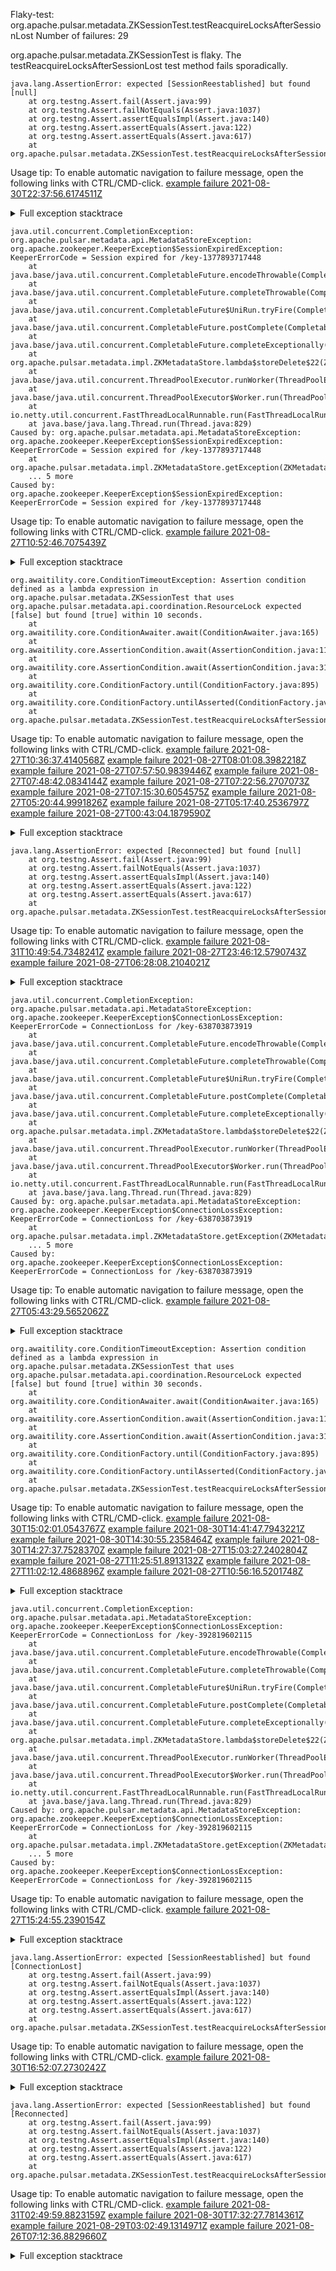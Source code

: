         
Flaky-test: org.apache.pulsar.metadata.ZKSessionTest.testReacquireLocksAfterSessionLost
Number of failures: 29

org.apache.pulsar.metadata.ZKSessionTest is flaky. The testReacquireLocksAfterSessionLost test method fails sporadically.

```
java.lang.AssertionError: expected [SessionReestablished] but found [null]
	at org.testng.Assert.fail(Assert.java:99)
	at org.testng.Assert.failNotEquals(Assert.java:1037)
	at org.testng.Assert.assertEqualsImpl(Assert.java:140)
	at org.testng.Assert.assertEquals(Assert.java:122)
	at org.testng.Assert.assertEquals(Assert.java:617)
	at org.apache.pulsar.metadata.ZKSessionTest.testReacquireLocksAfterSessionLost(ZKSessionTest.java:128)
```

Usage tip: To enable automatic navigation to failure message, open the following links with CTRL/CMD-click.
[example failure 2021-08-30T22:37:56.6174511Z](https://github.com/apache/pulsar/runs/3467041097?check_suite_focus=true#step:8:1481)


<details>
<summary>Full exception stacktrace</summary>
<code><pre>
java.lang.AssertionError: expected [SessionReestablished] but found [null]
	at org.testng.Assert.fail(Assert.java:99)
	at org.testng.Assert.failNotEquals(Assert.java:1037)
	at org.testng.Assert.assertEqualsImpl(Assert.java:140)
	at org.testng.Assert.assertEquals(Assert.java:122)
	at org.testng.Assert.assertEquals(Assert.java:617)
	at org.apache.pulsar.metadata.ZKSessionTest.testReacquireLocksAfterSessionLost(ZKSessionTest.java:128)
	at java.base/jdk.internal.reflect.NativeMethodAccessorImpl.invoke0(Native Method)
	at java.base/jdk.internal.reflect.NativeMethodAccessorImpl.invoke(NativeMethodAccessorImpl.java:62)
	at java.base/jdk.internal.reflect.DelegatingMethodAccessorImpl.invoke(DelegatingMethodAccessorImpl.java:43)
	at java.base/java.lang.reflect.Method.invoke(Method.java:566)
	at org.testng.internal.MethodInvocationHelper.invokeMethod(MethodInvocationHelper.java:132)
	at org.testng.internal.InvokeMethodRunnable.runOne(InvokeMethodRunnable.java:45)
	at org.testng.internal.InvokeMethodRunnable.call(InvokeMethodRunnable.java:73)
	at org.testng.internal.InvokeMethodRunnable.call(InvokeMethodRunnable.java:11)
	at java.base/java.util.concurrent.FutureTask.run(FutureTask.java:264)
	at java.base/java.util.concurrent.ThreadPoolExecutor.runWorker(ThreadPoolExecutor.java:1128)
	at java.base/java.util.concurrent.ThreadPoolExecutor$Worker.run(ThreadPoolExecutor.java:628)
	at java.base/java.lang.Thread.run(Thread.java:829)

</pre></code>
</details>

```
java.util.concurrent.CompletionException: org.apache.pulsar.metadata.api.MetadataStoreException: org.apache.zookeeper.KeeperException$SessionExpiredException: KeeperErrorCode = Session expired for /key-1377893717448
	at java.base/java.util.concurrent.CompletableFuture.encodeThrowable(CompletableFuture.java:331)
	at java.base/java.util.concurrent.CompletableFuture.completeThrowable(CompletableFuture.java:346)
	at java.base/java.util.concurrent.CompletableFuture$UniRun.tryFire(CompletableFuture.java:777)
	at java.base/java.util.concurrent.CompletableFuture.postComplete(CompletableFuture.java:506)
	at java.base/java.util.concurrent.CompletableFuture.completeExceptionally(CompletableFuture.java:2088)
	at org.apache.pulsar.metadata.impl.ZKMetadataStore.lambda$storeDelete$22(ZKMetadataStore.java:308)
	at java.base/java.util.concurrent.ThreadPoolExecutor.runWorker(ThreadPoolExecutor.java:1128)
	at java.base/java.util.concurrent.ThreadPoolExecutor$Worker.run(ThreadPoolExecutor.java:628)
	at io.netty.util.concurrent.FastThreadLocalRunnable.run(FastThreadLocalRunnable.java:30)
	at java.base/java.lang.Thread.run(Thread.java:829)
Caused by: org.apache.pulsar.metadata.api.MetadataStoreException: org.apache.zookeeper.KeeperException$SessionExpiredException: KeeperErrorCode = Session expired for /key-1377893717448
	at org.apache.pulsar.metadata.impl.ZKMetadataStore.getException(ZKMetadataStore.java:345)
	... 5 more
Caused by: org.apache.zookeeper.KeeperException$SessionExpiredException: KeeperErrorCode = Session expired for /key-1377893717448
```

Usage tip: To enable automatic navigation to failure message, open the following links with CTRL/CMD-click.
[example failure 2021-08-27T10:52:46.7075439Z](https://github.com/apache/pulsar/runs/3442314900?check_suite_focus=true#step:8:3099)


<details>
<summary>Full exception stacktrace</summary>
<code><pre>
java.util.concurrent.CompletionException: org.apache.pulsar.metadata.api.MetadataStoreException: org.apache.zookeeper.KeeperException$SessionExpiredException: KeeperErrorCode = Session expired for /key-1377893717448
	at java.base/java.util.concurrent.CompletableFuture.encodeThrowable(CompletableFuture.java:331)
	at java.base/java.util.concurrent.CompletableFuture.completeThrowable(CompletableFuture.java:346)
	at java.base/java.util.concurrent.CompletableFuture$UniRun.tryFire(CompletableFuture.java:777)
	at java.base/java.util.concurrent.CompletableFuture.postComplete(CompletableFuture.java:506)
	at java.base/java.util.concurrent.CompletableFuture.completeExceptionally(CompletableFuture.java:2088)
	at org.apache.pulsar.metadata.impl.ZKMetadataStore.lambda$storeDelete$22(ZKMetadataStore.java:308)
	at java.base/java.util.concurrent.ThreadPoolExecutor.runWorker(ThreadPoolExecutor.java:1128)
	at java.base/java.util.concurrent.ThreadPoolExecutor$Worker.run(ThreadPoolExecutor.java:628)
	at io.netty.util.concurrent.FastThreadLocalRunnable.run(FastThreadLocalRunnable.java:30)
	at java.base/java.lang.Thread.run(Thread.java:829)
Caused by: org.apache.pulsar.metadata.api.MetadataStoreException: org.apache.zookeeper.KeeperException$SessionExpiredException: KeeperErrorCode = Session expired for /key-1377893717448
	at org.apache.pulsar.metadata.impl.ZKMetadataStore.getException(ZKMetadataStore.java:345)
	... 5 more
Caused by: org.apache.zookeeper.KeeperException$SessionExpiredException: KeeperErrorCode = Session expired for /key-1377893717448
	at org.apache.zookeeper.KeeperException.create(KeeperException.java:134)
	at org.apache.zookeeper.KeeperException.create(KeeperException.java:54)
	at org.apache.pulsar.metadata.impl.ZKMetadataStore.getException(ZKMetadataStore.java:335)
	... 5 more

</pre></code>
</details>

```
org.awaitility.core.ConditionTimeoutException: Assertion condition defined as a lambda expression in org.apache.pulsar.metadata.ZKSessionTest that uses org.apache.pulsar.metadata.api.coordination.ResourceLock expected [false] but found [true] within 10 seconds.
	at org.awaitility.core.ConditionAwaiter.await(ConditionAwaiter.java:165)
	at org.awaitility.core.AssertionCondition.await(AssertionCondition.java:119)
	at org.awaitility.core.AssertionCondition.await(AssertionCondition.java:31)
	at org.awaitility.core.ConditionFactory.until(ConditionFactory.java:895)
	at org.awaitility.core.ConditionFactory.untilAsserted(ConditionFactory.java:679)
	at org.apache.pulsar.metadata.ZKSessionTest.testReacquireLocksAfterSessionLost(ZKSessionTest.java:130)
```

Usage tip: To enable automatic navigation to failure message, open the following links with CTRL/CMD-click.
[example failure 2021-08-27T10:36:37.4140568Z](https://github.com/apache/pulsar/runs/3442216685?check_suite_focus=true#step:8:1455)
[example failure 2021-08-27T08:01:08.3982218Z](https://github.com/apache/pulsar/runs/3440980411?check_suite_focus=true#step:8:3095)
[example failure 2021-08-27T07:57:50.9839446Z](https://github.com/apache/pulsar/runs/3440706428?check_suite_focus=true#step:8:12264)
[example failure 2021-08-27T07:48:42.0834144Z](https://github.com/apache/pulsar/runs/3440855173?check_suite_focus=true#step:8:1481)
[example failure 2021-08-27T07:22:56.2707073Z](https://github.com/apache/pulsar/runs/3440736597?check_suite_focus=true#step:8:1494)
[example failure 2021-08-27T07:15:30.6054575Z](https://github.com/apache/pulsar/runs/3440662193?check_suite_focus=true#step:8:3155)
[example failure 2021-08-27T05:20:44.9991826Z](https://github.com/apache/pulsar/runs/3440010092?check_suite_focus=true#step:8:3117)
[example failure 2021-08-27T05:17:40.2536797Z](https://github.com/apache/pulsar/runs/3440010092?check_suite_focus=true#step:8:1455)
[example failure 2021-08-27T00:43:04.1879590Z](https://github.com/apache/pulsar/runs/3438608620?check_suite_focus=true#step:8:1461)


<details>
<summary>Full exception stacktrace</summary>
<code><pre>
org.awaitility.core.ConditionTimeoutException: Assertion condition defined as a lambda expression in org.apache.pulsar.metadata.ZKSessionTest that uses org.apache.pulsar.metadata.api.coordination.ResourceLock expected [false] but found [true] within 10 seconds.
	at org.awaitility.core.ConditionAwaiter.await(ConditionAwaiter.java:165)
	at org.awaitility.core.AssertionCondition.await(AssertionCondition.java:119)
	at org.awaitility.core.AssertionCondition.await(AssertionCondition.java:31)
	at org.awaitility.core.ConditionFactory.until(ConditionFactory.java:895)
	at org.awaitility.core.ConditionFactory.untilAsserted(ConditionFactory.java:679)
	at org.apache.pulsar.metadata.ZKSessionTest.testReacquireLocksAfterSessionLost(ZKSessionTest.java:130)
	at java.base/jdk.internal.reflect.NativeMethodAccessorImpl.invoke0(Native Method)
	at java.base/jdk.internal.reflect.NativeMethodAccessorImpl.invoke(NativeMethodAccessorImpl.java:62)
	at java.base/jdk.internal.reflect.DelegatingMethodAccessorImpl.invoke(DelegatingMethodAccessorImpl.java:43)
	at java.base/java.lang.reflect.Method.invoke(Method.java:566)
	at org.testng.internal.MethodInvocationHelper.invokeMethod(MethodInvocationHelper.java:132)
	at org.testng.internal.InvokeMethodRunnable.runOne(InvokeMethodRunnable.java:45)
	at org.testng.internal.InvokeMethodRunnable.call(InvokeMethodRunnable.java:73)
	at org.testng.internal.InvokeMethodRunnable.call(InvokeMethodRunnable.java:11)
	at java.base/java.util.concurrent.FutureTask.run(FutureTask.java:264)
	at java.base/java.util.concurrent.ThreadPoolExecutor.runWorker(ThreadPoolExecutor.java:1128)
	at java.base/java.util.concurrent.ThreadPoolExecutor$Worker.run(ThreadPoolExecutor.java:628)
	at java.base/java.lang.Thread.run(Thread.java:829)
Caused by: java.lang.AssertionError: expected [false] but found [true]
	at org.testng.Assert.fail(Assert.java:99)
	at org.testng.Assert.failNotEquals(Assert.java:1037)
	at org.testng.Assert.assertFalse(Assert.java:67)
	at org.testng.Assert.assertFalse(Assert.java:77)
	at org.apache.pulsar.metadata.ZKSessionTest.lambda$testReacquireLocksAfterSessionLost$0(ZKSessionTest.java:131)
	at org.awaitility.core.AssertionCondition.lambda$new$0(AssertionCondition.java:53)
	at org.awaitility.core.ConditionAwaiter$ConditionPoller.call(ConditionAwaiter.java:222)
	at org.awaitility.core.ConditionAwaiter$ConditionPoller.call(ConditionAwaiter.java:209)
	... 4 more

</pre></code>
</details>

```
java.lang.AssertionError: expected [Reconnected] but found [null]
	at org.testng.Assert.fail(Assert.java:99)
	at org.testng.Assert.failNotEquals(Assert.java:1037)
	at org.testng.Assert.assertEqualsImpl(Assert.java:140)
	at org.testng.Assert.assertEquals(Assert.java:122)
	at org.testng.Assert.assertEquals(Assert.java:617)
	at org.apache.pulsar.metadata.ZKSessionTest.testReacquireLocksAfterSessionLost(ZKSessionTest.java:126)
```

Usage tip: To enable automatic navigation to failure message, open the following links with CTRL/CMD-click.
[example failure 2021-08-31T10:49:54.7348241Z](https://github.com/apache/pulsar/runs/3471949444?check_suite_focus=true#step:8:3102)
[example failure 2021-08-27T23:46:12.5790743Z](https://github.com/apache/pulsar/runs/3447917397?check_suite_focus=true#step:8:1481)
[example failure 2021-08-27T06:28:08.2104021Z](https://github.com/apache/pulsar/runs/3440270116?check_suite_focus=true#step:8:6865)


<details>
<summary>Full exception stacktrace</summary>
<code><pre>
java.lang.AssertionError: expected [Reconnected] but found [null]
	at org.testng.Assert.fail(Assert.java:99)
	at org.testng.Assert.failNotEquals(Assert.java:1037)
	at org.testng.Assert.assertEqualsImpl(Assert.java:140)
	at org.testng.Assert.assertEquals(Assert.java:122)
	at org.testng.Assert.assertEquals(Assert.java:617)
	at org.apache.pulsar.metadata.ZKSessionTest.testReacquireLocksAfterSessionLost(ZKSessionTest.java:126)
	at java.base/jdk.internal.reflect.NativeMethodAccessorImpl.invoke0(Native Method)
	at java.base/jdk.internal.reflect.NativeMethodAccessorImpl.invoke(NativeMethodAccessorImpl.java:62)
	at java.base/jdk.internal.reflect.DelegatingMethodAccessorImpl.invoke(DelegatingMethodAccessorImpl.java:43)
	at java.base/java.lang.reflect.Method.invoke(Method.java:566)
	at org.testng.internal.MethodInvocationHelper.invokeMethod(MethodInvocationHelper.java:132)
	at org.testng.internal.InvokeMethodRunnable.runOne(InvokeMethodRunnable.java:45)
	at org.testng.internal.InvokeMethodRunnable.call(InvokeMethodRunnable.java:73)
	at org.testng.internal.InvokeMethodRunnable.call(InvokeMethodRunnable.java:11)
	at java.base/java.util.concurrent.FutureTask.run(FutureTask.java:264)
	at java.base/java.util.concurrent.ThreadPoolExecutor.runWorker(ThreadPoolExecutor.java:1128)
	at java.base/java.util.concurrent.ThreadPoolExecutor$Worker.run(ThreadPoolExecutor.java:628)
	at java.base/java.lang.Thread.run(Thread.java:829)

</pre></code>
</details>

```
java.util.concurrent.CompletionException: org.apache.pulsar.metadata.api.MetadataStoreException: org.apache.zookeeper.KeeperException$ConnectionLossException: KeeperErrorCode = ConnectionLoss for /key-638703873919
	at java.base/java.util.concurrent.CompletableFuture.encodeThrowable(CompletableFuture.java:331)
	at java.base/java.util.concurrent.CompletableFuture.completeThrowable(CompletableFuture.java:346)
	at java.base/java.util.concurrent.CompletableFuture$UniRun.tryFire(CompletableFuture.java:777)
	at java.base/java.util.concurrent.CompletableFuture.postComplete(CompletableFuture.java:506)
	at java.base/java.util.concurrent.CompletableFuture.completeExceptionally(CompletableFuture.java:2088)
	at org.apache.pulsar.metadata.impl.ZKMetadataStore.lambda$storeDelete$22(ZKMetadataStore.java:308)
	at java.base/java.util.concurrent.ThreadPoolExecutor.runWorker(ThreadPoolExecutor.java:1128)
	at java.base/java.util.concurrent.ThreadPoolExecutor$Worker.run(ThreadPoolExecutor.java:628)
	at io.netty.util.concurrent.FastThreadLocalRunnable.run(FastThreadLocalRunnable.java:30)
	at java.base/java.lang.Thread.run(Thread.java:829)
Caused by: org.apache.pulsar.metadata.api.MetadataStoreException: org.apache.zookeeper.KeeperException$ConnectionLossException: KeeperErrorCode = ConnectionLoss for /key-638703873919
	at org.apache.pulsar.metadata.impl.ZKMetadataStore.getException(ZKMetadataStore.java:345)
	... 5 more
Caused by: org.apache.zookeeper.KeeperException$ConnectionLossException: KeeperErrorCode = ConnectionLoss for /key-638703873919
```

Usage tip: To enable automatic navigation to failure message, open the following links with CTRL/CMD-click.
[example failure 2021-08-27T05:43:29.5652062Z](https://github.com/apache/pulsar/runs/3440109884?check_suite_focus=true#step:8:4729)


<details>
<summary>Full exception stacktrace</summary>
<code><pre>
java.util.concurrent.CompletionException: org.apache.pulsar.metadata.api.MetadataStoreException: org.apache.zookeeper.KeeperException$ConnectionLossException: KeeperErrorCode = ConnectionLoss for /key-638703873919
	at java.base/java.util.concurrent.CompletableFuture.encodeThrowable(CompletableFuture.java:331)
	at java.base/java.util.concurrent.CompletableFuture.completeThrowable(CompletableFuture.java:346)
	at java.base/java.util.concurrent.CompletableFuture$UniRun.tryFire(CompletableFuture.java:777)
	at java.base/java.util.concurrent.CompletableFuture.postComplete(CompletableFuture.java:506)
	at java.base/java.util.concurrent.CompletableFuture.completeExceptionally(CompletableFuture.java:2088)
	at org.apache.pulsar.metadata.impl.ZKMetadataStore.lambda$storeDelete$22(ZKMetadataStore.java:308)
	at java.base/java.util.concurrent.ThreadPoolExecutor.runWorker(ThreadPoolExecutor.java:1128)
	at java.base/java.util.concurrent.ThreadPoolExecutor$Worker.run(ThreadPoolExecutor.java:628)
	at io.netty.util.concurrent.FastThreadLocalRunnable.run(FastThreadLocalRunnable.java:30)
	at java.base/java.lang.Thread.run(Thread.java:829)
Caused by: org.apache.pulsar.metadata.api.MetadataStoreException: org.apache.zookeeper.KeeperException$ConnectionLossException: KeeperErrorCode = ConnectionLoss for /key-638703873919
	at org.apache.pulsar.metadata.impl.ZKMetadataStore.getException(ZKMetadataStore.java:345)
	... 5 more
Caused by: org.apache.zookeeper.KeeperException$ConnectionLossException: KeeperErrorCode = ConnectionLoss for /key-638703873919
	at org.apache.zookeeper.KeeperException.create(KeeperException.java:102)
	at org.apache.zookeeper.KeeperException.create(KeeperException.java:54)
	at org.apache.pulsar.metadata.impl.ZKMetadataStore.getException(ZKMetadataStore.java:335)
	... 5 more

</pre></code>
</details>

```
org.awaitility.core.ConditionTimeoutException: Assertion condition defined as a lambda expression in org.apache.pulsar.metadata.ZKSessionTest that uses org.apache.pulsar.metadata.api.coordination.ResourceLock expected [false] but found [true] within 30 seconds.
	at org.awaitility.core.ConditionAwaiter.await(ConditionAwaiter.java:165)
	at org.awaitility.core.AssertionCondition.await(AssertionCondition.java:119)
	at org.awaitility.core.AssertionCondition.await(AssertionCondition.java:31)
	at org.awaitility.core.ConditionFactory.until(ConditionFactory.java:895)
	at org.awaitility.core.ConditionFactory.untilAsserted(ConditionFactory.java:679)
	at org.apache.pulsar.metadata.ZKSessionTest.testReacquireLocksAfterSessionLost(ZKSessionTest.java:130)
```

Usage tip: To enable automatic navigation to failure message, open the following links with CTRL/CMD-click.
[example failure 2021-08-30T15:02:01.0543767Z](https://github.com/apache/pulsar/runs/3463119556?check_suite_focus=true#step:8:1489)
[example failure 2021-08-30T14:41:47.7943221Z](https://github.com/apache/pulsar/runs/3462898842?check_suite_focus=true#step:8:3121)
[example failure 2021-08-30T14:30:55.2358464Z](https://github.com/apache/pulsar/runs/3462775600?check_suite_focus=true#step:8:3158)
[example failure 2021-08-30T14:27:37.7528370Z](https://github.com/apache/pulsar/runs/3462775600?check_suite_focus=true#step:8:1481)
[example failure 2021-08-27T15:03:27.2402804Z](https://github.com/apache/pulsar/runs/3444389116?check_suite_focus=true#step:8:1488)
[example failure 2021-08-27T11:25:51.8913132Z](https://github.com/apache/pulsar/runs/3442396885?check_suite_focus=true#step:8:8561)
[example failure 2021-08-27T11:02:12.4868896Z](https://github.com/apache/pulsar/runs/3442396885?check_suite_focus=true#step:8:1488)
[example failure 2021-08-27T10:56:16.5201748Z](https://github.com/apache/pulsar/runs/3442314900?check_suite_focus=true#step:8:4751)


<details>
<summary>Full exception stacktrace</summary>
<code><pre>
org.awaitility.core.ConditionTimeoutException: Assertion condition defined as a lambda expression in org.apache.pulsar.metadata.ZKSessionTest that uses org.apache.pulsar.metadata.api.coordination.ResourceLock expected [false] but found [true] within 30 seconds.
	at org.awaitility.core.ConditionAwaiter.await(ConditionAwaiter.java:165)
	at org.awaitility.core.AssertionCondition.await(AssertionCondition.java:119)
	at org.awaitility.core.AssertionCondition.await(AssertionCondition.java:31)
	at org.awaitility.core.ConditionFactory.until(ConditionFactory.java:895)
	at org.awaitility.core.ConditionFactory.untilAsserted(ConditionFactory.java:679)
	at org.apache.pulsar.metadata.ZKSessionTest.testReacquireLocksAfterSessionLost(ZKSessionTest.java:130)
	at java.base/jdk.internal.reflect.NativeMethodAccessorImpl.invoke0(Native Method)
	at java.base/jdk.internal.reflect.NativeMethodAccessorImpl.invoke(NativeMethodAccessorImpl.java:62)
	at java.base/jdk.internal.reflect.DelegatingMethodAccessorImpl.invoke(DelegatingMethodAccessorImpl.java:43)
	at java.base/java.lang.reflect.Method.invoke(Method.java:566)
	at org.testng.internal.MethodInvocationHelper.invokeMethod(MethodInvocationHelper.java:132)
	at org.testng.internal.InvokeMethodRunnable.runOne(InvokeMethodRunnable.java:45)
	at org.testng.internal.InvokeMethodRunnable.call(InvokeMethodRunnable.java:73)
	at org.testng.internal.InvokeMethodRunnable.call(InvokeMethodRunnable.java:11)
	at java.base/java.util.concurrent.FutureTask.run(FutureTask.java:264)
	at java.base/java.util.concurrent.ThreadPoolExecutor.runWorker(ThreadPoolExecutor.java:1128)
	at java.base/java.util.concurrent.ThreadPoolExecutor$Worker.run(ThreadPoolExecutor.java:628)
	at java.base/java.lang.Thread.run(Thread.java:829)
Caused by: java.lang.AssertionError: expected [false] but found [true]
	at org.testng.Assert.fail(Assert.java:99)
	at org.testng.Assert.failNotEquals(Assert.java:1037)
	at org.testng.Assert.assertFalse(Assert.java:67)
	at org.testng.Assert.assertFalse(Assert.java:77)
	at org.apache.pulsar.metadata.ZKSessionTest.lambda$testReacquireLocksAfterSessionLost$0(ZKSessionTest.java:131)
	at org.awaitility.core.AssertionCondition.lambda$new$0(AssertionCondition.java:53)
	at org.awaitility.core.ConditionAwaiter$ConditionPoller.call(ConditionAwaiter.java:222)
	at org.awaitility.core.ConditionAwaiter$ConditionPoller.call(ConditionAwaiter.java:209)
	... 4 more

</pre></code>
</details>

```
java.util.concurrent.CompletionException: org.apache.pulsar.metadata.api.MetadataStoreException: org.apache.zookeeper.KeeperException$ConnectionLossException: KeeperErrorCode = ConnectionLoss for /key-392819602115
	at java.base/java.util.concurrent.CompletableFuture.encodeThrowable(CompletableFuture.java:331)
	at java.base/java.util.concurrent.CompletableFuture.completeThrowable(CompletableFuture.java:346)
	at java.base/java.util.concurrent.CompletableFuture$UniRun.tryFire(CompletableFuture.java:777)
	at java.base/java.util.concurrent.CompletableFuture.postComplete(CompletableFuture.java:506)
	at java.base/java.util.concurrent.CompletableFuture.completeExceptionally(CompletableFuture.java:2088)
	at org.apache.pulsar.metadata.impl.ZKMetadataStore.lambda$storeDelete$22(ZKMetadataStore.java:308)
	at java.base/java.util.concurrent.ThreadPoolExecutor.runWorker(ThreadPoolExecutor.java:1128)
	at java.base/java.util.concurrent.ThreadPoolExecutor$Worker.run(ThreadPoolExecutor.java:628)
	at io.netty.util.concurrent.FastThreadLocalRunnable.run(FastThreadLocalRunnable.java:30)
	at java.base/java.lang.Thread.run(Thread.java:829)
Caused by: org.apache.pulsar.metadata.api.MetadataStoreException: org.apache.zookeeper.KeeperException$ConnectionLossException: KeeperErrorCode = ConnectionLoss for /key-392819602115
	at org.apache.pulsar.metadata.impl.ZKMetadataStore.getException(ZKMetadataStore.java:345)
	... 5 more
Caused by: org.apache.zookeeper.KeeperException$ConnectionLossException: KeeperErrorCode = ConnectionLoss for /key-392819602115
```

Usage tip: To enable automatic navigation to failure message, open the following links with CTRL/CMD-click.
[example failure 2021-08-27T15:24:55.2390154Z](https://github.com/apache/pulsar/runs/3444574425?check_suite_focus=true#step:8:3093)


<details>
<summary>Full exception stacktrace</summary>
<code><pre>
java.util.concurrent.CompletionException: org.apache.pulsar.metadata.api.MetadataStoreException: org.apache.zookeeper.KeeperException$ConnectionLossException: KeeperErrorCode = ConnectionLoss for /key-392819602115
	at java.base/java.util.concurrent.CompletableFuture.encodeThrowable(CompletableFuture.java:331)
	at java.base/java.util.concurrent.CompletableFuture.completeThrowable(CompletableFuture.java:346)
	at java.base/java.util.concurrent.CompletableFuture$UniRun.tryFire(CompletableFuture.java:777)
	at java.base/java.util.concurrent.CompletableFuture.postComplete(CompletableFuture.java:506)
	at java.base/java.util.concurrent.CompletableFuture.completeExceptionally(CompletableFuture.java:2088)
	at org.apache.pulsar.metadata.impl.ZKMetadataStore.lambda$storeDelete$22(ZKMetadataStore.java:308)
	at java.base/java.util.concurrent.ThreadPoolExecutor.runWorker(ThreadPoolExecutor.java:1128)
	at java.base/java.util.concurrent.ThreadPoolExecutor$Worker.run(ThreadPoolExecutor.java:628)
	at io.netty.util.concurrent.FastThreadLocalRunnable.run(FastThreadLocalRunnable.java:30)
	at java.base/java.lang.Thread.run(Thread.java:829)
Caused by: org.apache.pulsar.metadata.api.MetadataStoreException: org.apache.zookeeper.KeeperException$ConnectionLossException: KeeperErrorCode = ConnectionLoss for /key-392819602115
	at org.apache.pulsar.metadata.impl.ZKMetadataStore.getException(ZKMetadataStore.java:345)
	... 5 more
Caused by: org.apache.zookeeper.KeeperException$ConnectionLossException: KeeperErrorCode = ConnectionLoss for /key-392819602115
	at org.apache.zookeeper.KeeperException.create(KeeperException.java:102)
	at org.apache.zookeeper.KeeperException.create(KeeperException.java:54)
	at org.apache.pulsar.metadata.impl.ZKMetadataStore.getException(ZKMetadataStore.java:335)
	... 5 more

</pre></code>
</details>

```
java.lang.AssertionError: expected [SessionReestablished] but found [ConnectionLost]
	at org.testng.Assert.fail(Assert.java:99)
	at org.testng.Assert.failNotEquals(Assert.java:1037)
	at org.testng.Assert.assertEqualsImpl(Assert.java:140)
	at org.testng.Assert.assertEquals(Assert.java:122)
	at org.testng.Assert.assertEquals(Assert.java:617)
	at org.apache.pulsar.metadata.ZKSessionTest.testReacquireLocksAfterSessionLost(ZKSessionTest.java:128)
```

Usage tip: To enable automatic navigation to failure message, open the following links with CTRL/CMD-click.
[example failure 2021-08-30T16:52:07.2730242Z](https://github.com/apache/pulsar/runs/3464151126?check_suite_focus=true#step:8:3123)


<details>
<summary>Full exception stacktrace</summary>
<code><pre>
java.lang.AssertionError: expected [SessionReestablished] but found [ConnectionLost]
	at org.testng.Assert.fail(Assert.java:99)
	at org.testng.Assert.failNotEquals(Assert.java:1037)
	at org.testng.Assert.assertEqualsImpl(Assert.java:140)
	at org.testng.Assert.assertEquals(Assert.java:122)
	at org.testng.Assert.assertEquals(Assert.java:617)
	at org.apache.pulsar.metadata.ZKSessionTest.testReacquireLocksAfterSessionLost(ZKSessionTest.java:128)
	at java.base/jdk.internal.reflect.NativeMethodAccessorImpl.invoke0(Native Method)
	at java.base/jdk.internal.reflect.NativeMethodAccessorImpl.invoke(NativeMethodAccessorImpl.java:62)
	at java.base/jdk.internal.reflect.DelegatingMethodAccessorImpl.invoke(DelegatingMethodAccessorImpl.java:43)
	at java.base/java.lang.reflect.Method.invoke(Method.java:566)
	at org.testng.internal.MethodInvocationHelper.invokeMethod(MethodInvocationHelper.java:132)
	at org.testng.internal.InvokeMethodRunnable.runOne(InvokeMethodRunnable.java:45)
	at org.testng.internal.InvokeMethodRunnable.call(InvokeMethodRunnable.java:73)
	at org.testng.internal.InvokeMethodRunnable.call(InvokeMethodRunnable.java:11)
	at java.base/java.util.concurrent.FutureTask.run(FutureTask.java:264)
	at java.base/java.util.concurrent.ThreadPoolExecutor.runWorker(ThreadPoolExecutor.java:1128)
	at java.base/java.util.concurrent.ThreadPoolExecutor$Worker.run(ThreadPoolExecutor.java:628)
	at java.base/java.lang.Thread.run(Thread.java:829)

</pre></code>
</details>

```
java.lang.AssertionError: expected [SessionReestablished] but found [Reconnected]
	at org.testng.Assert.fail(Assert.java:99)
	at org.testng.Assert.failNotEquals(Assert.java:1037)
	at org.testng.Assert.assertEqualsImpl(Assert.java:140)
	at org.testng.Assert.assertEquals(Assert.java:122)
	at org.testng.Assert.assertEquals(Assert.java:617)
	at org.apache.pulsar.metadata.ZKSessionTest.testReacquireLocksAfterSessionLost(ZKSessionTest.java:128)
```

Usage tip: To enable automatic navigation to failure message, open the following links with CTRL/CMD-click.
[example failure 2021-08-31T02:49:59.8823159Z](https://github.com/apache/pulsar/runs/3468534508?check_suite_focus=true#step:8:1489)
[example failure 2021-08-30T17:32:27.7814361Z](https://github.com/apache/pulsar/runs/3464533950?check_suite_focus=true#step:8:1456)
[example failure 2021-08-29T03:02:49.1314971Z](https://github.com/apache/pulsar/runs/3452988226?check_suite_focus=true#step:8:3133)
[example failure 2021-08-26T07:12:36.8829660Z](https://github.com/apache/pulsar/runs/3429971992?check_suite_focus=true#step:8:3087)


<details>
<summary>Full exception stacktrace</summary>
<code><pre>
java.lang.AssertionError: expected [SessionReestablished] but found [Reconnected]
	at org.testng.Assert.fail(Assert.java:99)
	at org.testng.Assert.failNotEquals(Assert.java:1037)
	at org.testng.Assert.assertEqualsImpl(Assert.java:140)
	at org.testng.Assert.assertEquals(Assert.java:122)
	at org.testng.Assert.assertEquals(Assert.java:617)
	at org.apache.pulsar.metadata.ZKSessionTest.testReacquireLocksAfterSessionLost(ZKSessionTest.java:128)
	at java.base/jdk.internal.reflect.NativeMethodAccessorImpl.invoke0(Native Method)
	at java.base/jdk.internal.reflect.NativeMethodAccessorImpl.invoke(NativeMethodAccessorImpl.java:62)
	at java.base/jdk.internal.reflect.DelegatingMethodAccessorImpl.invoke(DelegatingMethodAccessorImpl.java:43)
	at java.base/java.lang.reflect.Method.invoke(Method.java:566)
	at org.testng.internal.MethodInvocationHelper.invokeMethod(MethodInvocationHelper.java:132)
	at org.testng.internal.InvokeMethodRunnable.runOne(InvokeMethodRunnable.java:45)
	at org.testng.internal.InvokeMethodRunnable.call(InvokeMethodRunnable.java:73)
	at org.testng.internal.InvokeMethodRunnable.call(InvokeMethodRunnable.java:11)
	at java.base/java.util.concurrent.FutureTask.run(FutureTask.java:264)
	at java.base/java.util.concurrent.ThreadPoolExecutor.runWorker(ThreadPoolExecutor.java:1128)
	at java.base/java.util.concurrent.ThreadPoolExecutor$Worker.run(ThreadPoolExecutor.java:628)
	at java.base/java.lang.Thread.run(Thread.java:829)

</pre></code>
</details>

